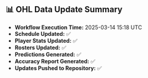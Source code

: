 ## 📊 OHL Data Update Summary
- **Workflow Execution Time:** 2025-03-14 15:18 UTC
- **Schedule Updated:** ✅
- **Player Stats Updated:** ✅
- **Rosters Updated:** ✅
- **Predictions Generated:** ✅
- **Accuracy Report Generated:** ✅
- **Updates Pushed to Repository:** ✅
